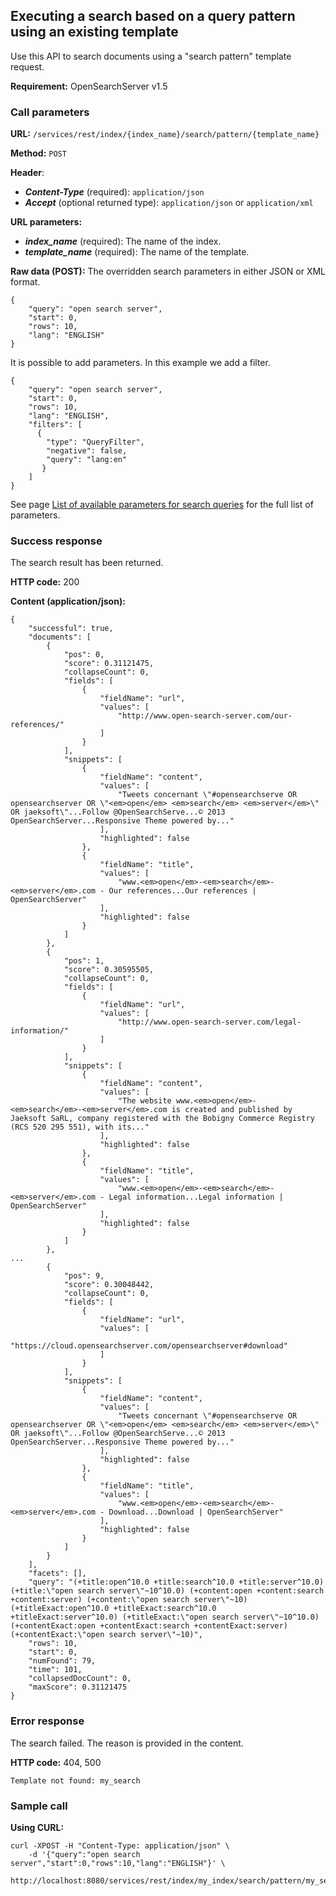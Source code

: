 ## Executing a search based on a query pattern using an existing template

Use this API to search documents using a "search pattern" template request.

**Requirement:** OpenSearchServer v1.5

### Call parameters

**URL:** ```/services/rest/index/{index_name}/search/pattern/{template_name}```

**Method:** ```POST```

**Header**:
- _**Content-Type**_ (required): ```application/json```
- _**Accept**_ (optional returned type): ```application/json``` or ```application/xml```

**URL parameters:**
- _**index_name**_ (required): The name of the index.
- _**template_name**_ (required): The name of the template.

**Raw data (POST):**
The overridden search parameters in either JSON or XML format.

    {
        "query": "open search server",
        "start": 0,
        "rows": 10,
        "lang": "ENGLISH"
    }
    

It is possible to add parameters. In this example we add a filter.

    {
        "query": "open search server",
        "start": 0,
        "rows": 10,
        "lang": "ENGLISH",
        "filters": [
          {
            "type": "QueryFilter",
            "negative": false,
            "query": "lang:en"
           }
        ]
    }
    
See page [List of available parameters for search queries](../search_parameters/README.md) for the full list of parameters.

### Success response
The search result has been returned.

**HTTP code:**
200

**Content (application/json):**

    {
        "successful": true,
        "documents": [
            {
                "pos": 0,
                "score": 0.31121475,
                "collapseCount": 0,
                "fields": [
                    {
                        "fieldName": "url",
                        "values": [
                            "http://www.open-search-server.com/our-references/"
                        ]
                    }
                ],
                "snippets": [
                    {
                        "fieldName": "content",
                        "values": [
                            "Tweets concernant \"#opensearchserve OR opensearchserver OR \"<em>open</em> <em>search</em> <em>server</em>\" OR jaeksoft\"...Follow @OpenSearchServe...© 2013 OpenSearchServer...Responsive Theme powered by..."
                        ],
                        "highlighted": false
                    },
                    {
                        "fieldName": "title",
                        "values": [
                            "www.<em>open</em>-<em>search</em>-<em>server</em>.com - Our references...Our references | OpenSearchServer"
                        ],
                        "highlighted": false
                    }
                ]
            },
            {
                "pos": 1,
                "score": 0.30595505,
                "collapseCount": 0,
                "fields": [
                    {
                        "fieldName": "url",
                        "values": [
                            "http://www.open-search-server.com/legal-information/"
                        ]
                    }
                ],
                "snippets": [
                    {
                        "fieldName": "content",
                        "values": [
                            "The website www.<em>open</em>-<em>search</em>-<em>server</em>.com is created and published by Jaeksoft SaRL, company registered with the Bobigny Commerce Registry (RCS 520 295 551), with its..."
                        ],
                        "highlighted": false
                    },
                    {
                        "fieldName": "title",
                        "values": [
                            "www.<em>open</em>-<em>search</em>-<em>server</em>.com - Legal information...Legal information | OpenSearchServer"
                        ],
                        "highlighted": false
                    }
                ]
            },
    ...
            {
                "pos": 9,
                "score": 0.30048442,
                "collapseCount": 0,
                "fields": [
                    {
                        "fieldName": "url",
                        "values": [
                            "https://cloud.opensearchserver.com/opensearchserver#download"
                        ]
                    }
                ],
                "snippets": [
                    {
                        "fieldName": "content",
                        "values": [
                            "Tweets concernant \"#opensearchserve OR opensearchserver OR \"<em>open</em> <em>search</em> <em>server</em>\" OR jaeksoft\"...Follow @OpenSearchServe...© 2013 OpenSearchServer...Responsive Theme powered by..."
                        ],
                        "highlighted": false
                    },
                    {
                        "fieldName": "title",
                        "values": [
                            "www.<em>open</em>-<em>search</em>-<em>server</em>.com - Download...Download | OpenSearchServer"
                        ],
                        "highlighted": false
                    }
                ]
            }
        ],
        "facets": [],
        "query": "(+title:open^10.0 +title:search^10.0 +title:server^10.0) (+title:\"open search server\"~10^10.0) (+content:open +content:search +content:server) (+content:\"open search server\"~10) (+titleExact:open^10.0 +titleExact:search^10.0 +titleExact:server^10.0) (+titleExact:\"open search server\"~10^10.0) (+contentExact:open +contentExact:search +contentExact:server) (+contentExact:\"open search server\"~10)",
        "rows": 10,
        "start": 0,
        "numFound": 79,
        "time": 101,
        "collapsedDocCount": 0,
        "maxScore": 0.31121475
    }
    

### Error response

The search failed. The reason is provided in the content.

**HTTP code:**
404, 500

    Template not found: my_search
    

### Sample call

**Using CURL:**

    curl -XPOST -H "Content-Type: application/json" \
        -d '{"query":"open search server","start":0,"rows":10,"lang":"ENGLISH"}' \
        http://localhost:8080/services/rest/index/my_index/search/pattern/my_search
    
